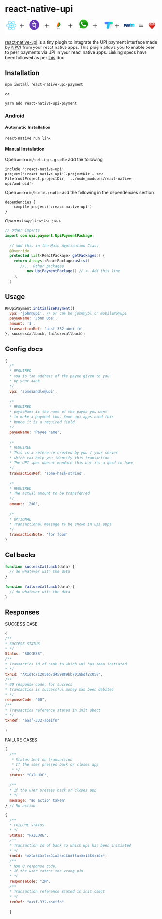 # react-native-upi


<img src="./art/art.png" alt="My cool logo"/>

[react-native-upi](https://www.npmjs.com/package/react-native-upi-payment) is a tiny plugin to integrate the UPI payment interface made by [NPCI](https://www.bhimupi.org.in/) from your react native apps. This plugin allows you to enable peer to peer payments via UPI in your react native apps. Linking specs have been followed as per [this](https://www.npci.org.in/sites/all/themes/npcl/images/PDF/UPI_Linking_Specs_ver_1.5.1.pdf) doc



## Installation
```bash
npm install react-native-upi-payment
```

or 
```bash
yarn add react-native-upi-payment
```

### Android
#### Automatic Installation
```
react-native run link
```

#### Manual Installation
Open `android/settings.gradle` add the following
```
include ':react-native-upi'
project(':react-native-upi').projectDir = new File(rootProject.projectDir, '../node_modules/react-native-upi/android')

```

Open `android/build.gradle` add the following in the dependencies section
```
dependencies {
    compile project(':react-native-upi')
}
```

Open `MainApplication.java`
```java
// Other imports
import com.upi.payment.UpiPaymentPackage;

  // Add this in the Main Application Class
  @Override
  protected List<ReactPackage> getPackages() {
    return Arrays.<ReactPackage>asList(
       //... Other packages
          new UpiPaymentPackage() // <- Add this line
    );
  }
```




## Usage

```javascript
RNUpiPayment.initializePayment({
  vpa: 'john@upi', // or can be john@ybl or mobileNo@upi
  payeeName: 'John Doe',
  amount: '1',
  transactionRef: 'aasf-332-aoei-fn'
}, successCallback, failureCallback);

```

## Config docs
```javascript
{
  /*
  * REQUIRED
  * vpa is the address of the payee given to you
  * by your bank
  */
  vpa: 'somehandle@upi',

  /*
  * REQUIRED
  * payeeName is the name of the payee you want
  * to make a payment too. Some upi apps need this
  * hence it is a required field
  */
  payeeName: 'Payee name',

  /*
  * REQUIRED
  * This is a reference created by you / your server
  * which can help you identify this transaction
  * The UPI spec doesnt mandate this but its a good to have
  */
  transactionRef: 'some-hash-string',

  /*
  * REQUIRED
  * The actual amount to be transferred
  */
  amount: '200',

  /*
  * OPTIONAL
  * Transactional message to be shown in upi apps
  */
  transactionNote: 'for food'
}
```

## Callbacks 
```javascript
function successCallback(data) {
  // do whatever with the data
}

function failureCallback(data) {
  // do whatever with the data
}

```

## Responses

SUCCESS CASE
```javascript
{
/**
* SUCCESS STATUS
* */
Status: "SUCCESS",
/**
* Transaction Id of bank to which upi has been initiated
* */
txnId: "AXId8c71205eb7d459889bb7018bdf2c056", 
/**
* 00 response code, for success
* transaction is successful money has been debited
* */
responseCode: "00",
/**
* Transaction reference stated in init obect
* */
txnRef: "aasf-332-aoeifn"

}
```
FAILURE CASES
```javascript
{
  /**
   * Status Sent on transaction
   * If the user presses back or closes app
   * */
  status: "FAILURE",

  /**
  * If the user presses back or closes app
  * */
  message: "No action taken"
} // No action
```
```javascript
{
  /**
  * FAILURE STATUS
  * */
  Status: "FAILURE",
  /**
  * Transaction Id of bank to which upi has been initiated
  * */
  txnId: "AXIa463c7ca81a24e168df5ac9c1359c38c", 
  /**
  * Non 0 response code,
  * If the user enters the wrong pin
  * */
  responseCode: "ZM",
  /**
  * Transaction reference stated in init obect
  * */
  txnRef: "aasf-332-aoeifn"
  
  }
```



